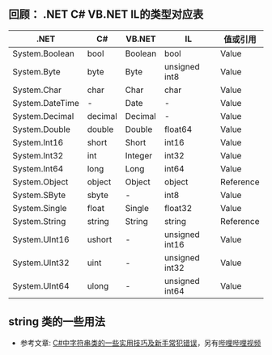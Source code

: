 ## 回顾： .NET C# VB.NET IL的类型对应表
| .NET            | C#      | VB.NET   | IL              | 值或引用      |
|-----------------|---------|----------|-----------------|--------------|
| System.Boolean  | bool    | Boolean  | bool            | Value        |
| System.Byte     | byte    | Byte     | unsigned int8   | Value        |
| System.Char     | char    | Char     | char            | Value        |
| System.DateTime | -       | Date     | -               | Value        |
| System.Decimal  | decimal | Decimal  | -               | Value        |
| System.Double   | double  | Double   | float64         | Value        |
| System.Int16    | short   | Short    | int16           | Value        |
| System.Int32    | int     | Integer  | int32           | Value        |
| System.Int64    | long    | Long     | int64           | Value        |
| System.Object   | object  | Object   | object          | Reference    |
| System.SByte    | sbyte   | -        | int8            | Value        |
| System.Single   | float   | Single   | float32         | Value        |
| System.String   | string  | String   | string          | Reference    |
| System.UInt16   | ushort  | -        | unsigned int16  | Value        |
| System.UInt32   | uint    | -        | unsigned int32  | Value        |
| System.UInt64   | ulong   | -        | unsigned int64  | Value        |

## string 类的一些用法
- 参考文章: [C#中字符串类的一些实用技巧及新手常犯错误](https://blog.coldwind.top/posts/csharp-string-tips-tricks/)，另有[哔哩哔哩视频](https://www.bilibili.com/video/BV1mx4y1x7JR)


